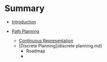 # Summary

* [Introduction](README.md)

* [Path Planning](path_planning.md)
  * [Continuous Representation](continuous_representation.md)
  * [Discrete Planning](discrete planning.md)
    * Roadmap
    * 